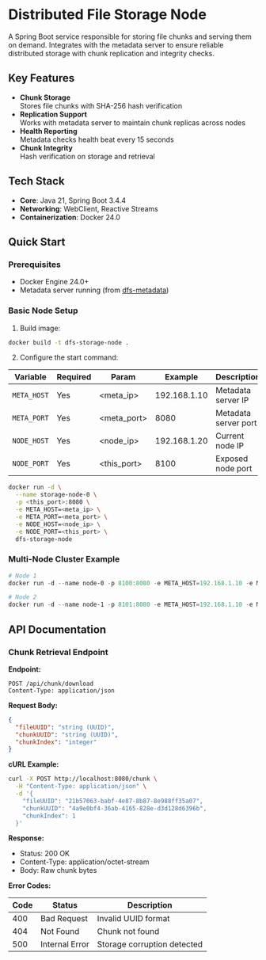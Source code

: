# Distributed File Storage Node

A Spring Boot service responsible for storing file chunks and serving them on demand. Integrates with the metadata server to ensure reliable distributed storage with chunk replication and integrity checks.

## Key Features
- **Chunk Storage**  
  Stores file chunks with SHA-256 hash verification
- **Replication Support**  
  Works with metadata server to maintain chunk replicas across nodes
- **Health Reporting**  
  Metadata checks health beat every 15 seconds
- **Chunk Integrity**  
  Hash verification on storage and retrieval


## Tech Stack
- **Core**: Java 21, Spring Boot 3.4.4
- **Networking**: WebClient, Reactive Streams
- **Containerization**: Docker 24.0

## Quick Start

### Prerequisites
- Docker Engine 24.0+
- Metadata server running (from [dfs-metadata](https://github.com/Nexonm/dfs-metadata))

### Basic Node Setup
1. Build image:
```bash
docker build -t dfs-storage-node .
```

2. Configure the start command:

| Variable    | Required | Param       | Example | Description          |
|-------------|----------|-------------|---------|----------------------|
| `META_HOST` | Yes | <meta_ip>   | 192.168.1.10 | Metadata server IP   |
| `META_PORT` | Yes | <meta_port> | 8080 | Metadata server port |
| `NODE_HOST` | Yes | <node_ip>   | 192.168.1.20 | Current node IP      |
| `NODE_PORT` | Yes | <this_port> | 8100 | Exposed node port    |
```bash
docker run -d \
  --name storage-node-0 \
  -p <this_port>:8080 \
  -e META_HOST=<meta_ip> \
  -e META_PORT=<meta_port> \
  -e NODE_HOST=<node_ip> \
  -e NODE_PORT=<this_port> \
  dfs-storage-node
```

### Multi-Node Cluster Example
```powershell
# Node 1
docker run -d --name node-0 -p 8100:8080 -e META_HOST=192.168.1.10 -e META_PORT=8080 -e NODE_HOST=192.168.1.20 -e NODE_PORT=8100 dfs-storage-node

# Node 2 
docker run -d --name node-1 -p 8101:8080 -e META_HOST=192.168.1.10 -e META_PORT=8080 -e NODE_HOST=192.168.1.20 -e NODE_PORT=8101 dfs-storage-node
```

## API Documentation
### Chunk Retrieval Endpoint

**Endpoint:**
```http
POST /api/chunk/download
Content-Type: application/json
```

**Request Body:**
```json
{
  "fileUUID": "string (UUID)",
  "chunkUUID": "string (UUID)", 
  "chunkIndex": "integer"
}
```

**cURL Example:**
```bash
curl -X POST http://localhost:8080/chunk \
  -H "Content-Type: application/json" \
  -d '{
    "fileUUID": "21b57063-babf-4e87-8b87-8e988ff35a07",
    "chunkUUID": "4a9e0bf4-36ab-4165-828e-d3d128d6396b",
    "chunkIndex": 1
  }'
```

**Response:**
- Status: 200 OK
- Content-Type: application/octet-stream
- Body: Raw chunk bytes

**Error Codes:**

| Code | Status | Description |
|------|--------|-------------|
| 400 | Bad Request | Invalid UUID format |
| 404 | Not Found | Chunk not found |
| 500 | Internal Error | Storage corruption detected |




